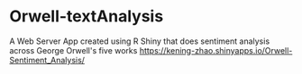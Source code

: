 # Orwell-textAnalysis
A Web Server App created using R Shiny that does sentiment analysis across George Orwell's five works
https://kening-zhao.shinyapps.io/Orwell-Sentiment_Analysis/
